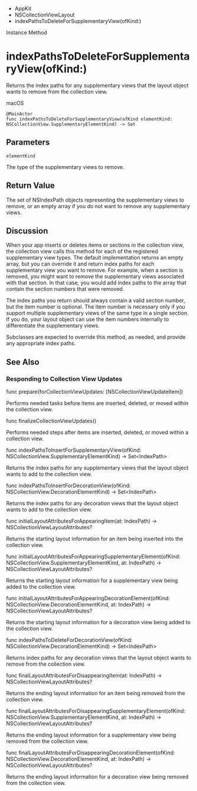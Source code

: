 

- AppKit
- NSCollectionViewLayout
-  indexPathsToDeleteForSupplementaryView(ofKind:) 

Instance Method

# indexPathsToDeleteForSupplementaryView(ofKind:)

Returns the index paths for any supplementary views that the layout object wants to remove from the collection view.

macOS

``` source
@MainActor
func indexPathsToDeleteForSupplementaryView(ofKind elementKind: NSCollectionView.SupplementaryElementKind) -> Set
```

## Parameters 

`elementKind`  

The type of the supplementary views to remove.

## Return Value

The set of NSIndexPath objects representing the supplementary views to remove, or an empty array if you do not want to remove any supplementary views.

## Discussion

When your app inserts or deletes items or sections in the collection view, the collection view calls this method for each of the registered supplementary view types. The default implementation returns an empty array, but you can override it and return index paths for each supplementary view you want to remove. For example, when a section is removed, you might want to remove the supplementary views associated with that section. In that case, you would add index paths to the array that contain the section numbers that were removed.

The index paths you return should always contain a valid section number, but the item number is optional. The item number is necessary only if you support multiple supplementary views of the same type in a single section. If you do, your layout object can use the item numbers internally to differentiate the supplementary views.

Subclasses are expected to override this method, as needed, and provide any appropriate index paths.

## See Also

### Responding to Collection View Updates

func prepare(forCollectionViewUpdates: [NSCollectionViewUpdateItem])

Performs needed tasks before items are inserted, deleted, or moved within the collection view.

func finalizeCollectionViewUpdates()

Performs needed steps after items are inserted, deleted, or moved within a collection view.

func indexPathsToInsertForSupplementaryView(ofKind: NSCollectionView.SupplementaryElementKind) -> Set&lt;IndexPath>

Returns the index paths for any supplementary views that the layout object wants to add to the collection view.

func indexPathsToInsertForDecorationView(ofKind: NSCollectionView.DecorationElementKind) -> Set&lt;IndexPath>

Returns the index paths for any decoration views that the layout object wants to add to the collection view.

func initialLayoutAttributesForAppearingItem(at: IndexPath) -> NSCollectionViewLayoutAttributes?

Returns the starting layout information for an item being inserted into the collection view.

func initialLayoutAttributesForAppearingSupplementaryElement(ofKind: NSCollectionView.SupplementaryElementKind, at: IndexPath) -> NSCollectionViewLayoutAttributes?

Returns the starting layout information for a supplementary view being added to the collection view.

func initialLayoutAttributesForAppearingDecorationElement(ofKind: NSCollectionView.DecorationElementKind, at: IndexPath) -> NSCollectionViewLayoutAttributes?

Returns the starting layout information for a decoration view being added to the collection view.

func indexPathsToDeleteForDecorationView(ofKind: NSCollectionView.DecorationElementKind) -> Set&lt;IndexPath>

Returns index paths for any decoration views that the layout object wants to remove from the collection view.

func finalLayoutAttributesForDisappearingItem(at: IndexPath) -> NSCollectionViewLayoutAttributes?

Returns the ending layout information for an item being removed from the collection view.

func finalLayoutAttributesForDisappearingSupplementaryElement(ofKind: NSCollectionView.SupplementaryElementKind, at: IndexPath) -> NSCollectionViewLayoutAttributes?

Returns the ending layout information for a supplementary view being removed from the collection view.

func finalLayoutAttributesForDisappearingDecorationElement(ofKind: NSCollectionView.DecorationElementKind, at: IndexPath) -> NSCollectionViewLayoutAttributes?

Returns the ending layout information for a decoration view being removed from the collection view.

